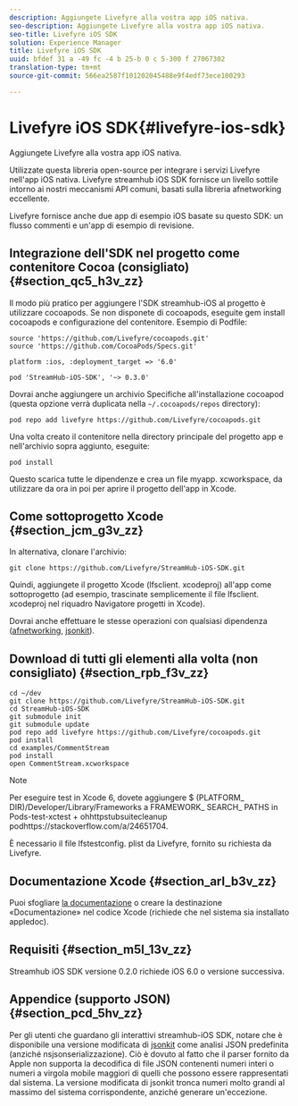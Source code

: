 ```yaml
---
description: Aggiungete Livefyre alla vostra app iOS nativa.
seo-description: Aggiungete Livefyre alla vostra app iOS nativa.
seo-title: Livefyre iOS SDK
solution: Experience Manager
title: Livefyre iOS SDK
uuid: bfdef 31 a -49 fc -4 b 25-b 0 c 5-300 f 27067302
translation-type: tm+mt
source-git-commit: 566ea2587f101202045488e9f4edf73ece100293

---
```



# Livefyre iOS SDK{#livefyre-ios-sdk}

Aggiungete Livefyre alla vostra app iOS nativa.

Utilizzate questa libreria open-source per integrare i servizi Livefyre nell'app iOS nativa. Livefyre streamhub iOS SDK fornisce un livello sottile intorno ai nostri meccanismi API comuni, basati sulla libreria afnetworking eccellente.

Livefyre fornisce anche due app di esempio iOS basate su questo SDK: un flusso commenti e un'app di esempio di revisione.

## Integrazione dell'SDK nel progetto come contenitore Cocoa (consigliato) {#section_qc5_h3v_zz}

Il modo più pratico per aggiungere l'SDK streamhub-iOS al progetto è utilizzare cocoapods. Se non disponete di cocoapods, eseguite gem install cocoapods e configurazione del contenitore. Esempio di Podfile:

```
source 'https://github.com/Livefyre/cocoapods.git' 
source 'https://github.com/CocoaPods/Specs.git' 
  
platform :ios, :deployment_target => '6.0' 
  
pod 'StreamHub-iOS-SDK', '~> 0.3.0'
```

Dovrai anche aggiungere un archivio Specifiche all'installazione cocoapod (questa opzione verrà duplicata nella `~/.cocoapods/repos` directory):

```
pod repo add livefyre https://github.com/Livefyre/cocoapods.git
```

Una volta creato il contenitore nella directory principale del progetto app e nell'archivio sopra aggiunto, eseguite:

```
pod install
```

Questo scarica tutte le dipendenze e crea un file myapp. xcworkspace, da utilizzare da ora in poi per aprire il progetto dell'app in Xcode.

## Come sottoprogetto Xcode {#section_jcm_g3v_zz}

In alternativa, clonare l'archivio:

```
git clone https://github.com/Livefyre/StreamHub-iOS-SDK.git 
```

Quindi, aggiungete il progetto Xcode (lfsclient. xcodeproj) all'app come sottoprogetto (ad esempio, trascinate semplicemente il file lfsclient. xcodeproj nel riquadro Navigatore progetti in Xcode).

Dovrai anche effettuare le stesse operazioni con qualsiasi dipendenza ([afnetworking](https://github.com/AFNetworking/AFNetworking), [jsonkit](https://github.com/escherba/JSONKit)).

## Download di tutti gli elementi alla volta (non consigliato) {#section_rpb_f3v_zz}

```
cd ~/dev 
git clone https://github.com/Livefyre/StreamHub-iOS-SDK.git 
cd StreamHub-iOS-SDK 
git submodule init 
git submodule update 
pod repo add livefyre https://github.com/Livefyre/cocoapods.git 
pod install 
cd examples/CommentStream 
pod install 
open CommentStream.xcworkspace
```

>[!NOTE]
>
>Per eseguire test in Xcode 6, dovete aggiungere $ (PLATFORM_ DIR)/Developer/Library/Frameworks a FRAMEWORK_ SEARCH_ PATHS in Pods-test-xctest + ohhttpstubsuitecleanup podhttps://stackoverflow.com/a/24651704[](https://stackoverflow.com/a/24651704).

È necessario il file lfstestconfig. plist da Livefyre, fornito su richiesta da Livefyre.

## Documentazione Xcode {#section_arl_b3v_zz}

Puoi sfogliare [la documentazione](https://livefyre.github.com/StreamHub-iOS-SDK/) o creare la destinazione «Documentazione» nel codice Xcode (richiede che nel sistema sia installato appledoc).

## Requisiti {#section_m5l_13v_zz}

Streamhub iOS SDK versione 0.2.0 richiede iOS 6.0 o versione successiva.

## Appendice (supporto JSON) {#section_pcd_5hv_zz}

Per gli utenti che guardano gli interattivi streamhub-iOS SDK, notare che è disponibile una versione modificata di [jsonkit](https://github.com/escherba/JSONKit) come analisi JSON predefinita (anziché nsjsonserializzazione). Ciò è dovuto al fatto che il parser fornito da Apple non supporta la decodifica di file JSON contenenti numeri interi o numeri a virgola mobile maggiori di quelli che possono essere rappresentati dal sistema. La versione modificata di jsonkit tronca numeri molto grandi al massimo del sistema corrispondente, anziché generare un'eccezione.
